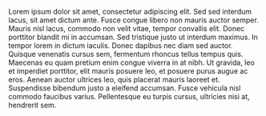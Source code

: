 Lorem ipsum dolor sit amet, consectetur adipiscing elit. Sed sed interdum lacus,
sit amet dictum ante. Fusce congue libero non mauris auctor semper. Mauris nisl lacus,
commodo non velit vitae, tempor convallis elit. Donec porttitor blandit mi in accumsan.
Sed tristique justo ut interdum maximus. In tempor lorem in dictum iaculis. Donec dapibus
nec diam sed auctor. Quisque venenatis cursus sem, fermentum rhoncus tellus tempus quis.
Maecenas eu quam pretium enim congue viverra in at nibh. Ut gravida, leo et imperdiet
porttitor, elit mauris posuere leo, et posuere purus augue ac eros. Aenean auctor ultrices
leo, quis placerat mauris laoreet et. Suspendisse bibendum justo a eleifend accumsan. Fusce
vehicula nisl commodo faucibus varius. Pellentesque eu turpis cursus, ultricies nisi at,
hendrerit sem.